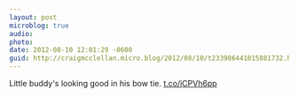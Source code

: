 ```yaml
---
layout: post
microblog: true
audio: 
photo: 
date: 2012-08-10 12:01:29 -0600
guid: http://craigmcclellan.micro.blog/2012/08/10/t233986441015881732.html
---
```

Little buddy's looking good in his bow tie.  [t.co/jCPVh6pp](http://t.co/jCPVh6pp)
